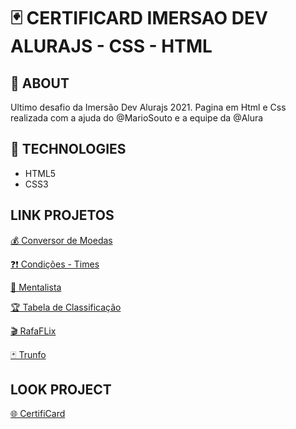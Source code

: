 # 🃏 CERTIFICARD IMERSAO DEV ALURAJS - CSS - HTML

## 📌 ABOUT
Ultimo desafio da Imersão Dev Alurajs 2021. Pagina em Html e Css realizada com a ajuda do @MarioSouto e a equipe da @Alura

## 🚀 TECHNOLOGIES
* HTML5
* CSS3

## LINK PROJETOS


<a href="https://codepen.io/rafa-oliveira-the-encoder/full/jOyNgwG" target="_blank">💰 Conversor de Moedas</a>


<a href="https://codepen.io/rafa-oliveira-the-encoder/full/wvgBMYg" target="_blank">❓❗  Condições - Times</a>

                

<a href="https://codepen.io/rafa-oliveira-the-encoder/full/wvgayVy" target="_blank">🔮 Mentalista</a>
    
                

<a href="https://codepen.io/rafa-oliveira-the-encoder/full/MWJjyry" target="_blank">🏆 Tabela de Classificação</a>
    
                

<a href="https://codepen.io/rafa-oliveira-the-encoder/full/ExZKjZo" target="_blank">🎬 RafaFLix</a>
    
                

<a href="https://codepen.io/rafa-oliveira-the-encoder/full/oNBZvOZ" target="_blank">🃏 Trunfo</a>
    
                



## LOOK PROJECT

<a href="https://codepen.io/rafa-oliveira-the-encoder/full/VwPbYJo" target="_blank">🌐 CertifiCard</a>

